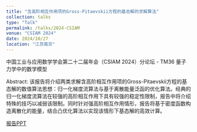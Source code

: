 ```yaml
---
title: "含高阶相互作用项的Gross-Pitaevskii方程的基态解的求解算法"
collection: talks
type: "Talk"
permalink: /talks/2024-CSIAM
venue: "CSIAM 2024"
date: 2024/10/27
location: "江苏南京"
---
```

中国工业与应用数学学会第二十二届年会（CSIAM 2024）分论坛 - TM36 量子力学中的数学模型

Abstract: 该报告将介绍两类求解含高阶相互作用项的Gross-Pitaevskii方程的基态解的数值算法思想：归一化梯度流算法与基于离散能量泛函的优化算法。经典的归一化梯度流算法在较强的高阶相互作用下具有较强的稳定性限制，报告中将介绍特殊的技巧以减弱该限制。同时针对强高阶相互作用情形，报告将基于密度函数构造离散化的能量，结合凸优化算法以实现该情形下基态解的高效计算。

[报告PPT](http://xinran-ruan.github.io/files/2024-PPT-CSIAM.pdf)


